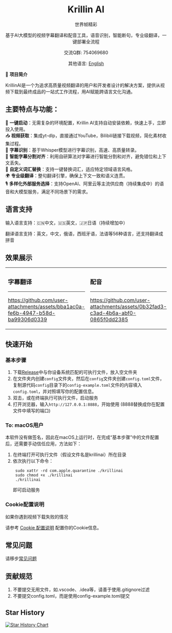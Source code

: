 <div align="center">
  <h1>Krillin AI</h1>
  <p>世界帧精彩</p>

  <p>基于AI大模型的视频字幕翻译和配音工具，语音识别，智能断句，专业级翻译，一键部署全流程</p>
  <p>交流Q群: 754069680</p>

  其他语言: [English](./docs/README_en.md)

</div>

🚀 **项目简介**  

KrillinAI是一个为追求高质量视频翻译的用户和开发者设计的解决方案，提供从视频下载到最终成品的一站式工作流程，用AI赋能跨语言文化沟通。

## 主要特点与功能：
🎯 **一键启动**：无需复杂的环境配置，Krillin AI支持自动安装依赖，快速上手，立即投入使用。  
📥 **视频获取**：集成yt-dlp，直接通过YouTube，Bilibili链接下载视频，简化素材收集过程。  
📜 **字幕识别**：基于Whisper模型进行字幕识别，高速、高质量转录。  
🧠 **智能字幕分割对齐**：利用自研算法对字幕进行智能分割和对齐，避免错位和上下文丢失。  
🔄 **自定义词汇替换**：支持一键替换词汇，适应特定领域语言风格。  
🌍 **专业级翻译**：整句翻译引擎，确保上下文一致和语义连贯。  
🎙️ **多样化外部服务选择**：支持OpenAI、阿里云等主流供应商（持续集成中）的语音和大模型服务，满足不同场景下的需求。

## 语言支持
输入语言支持：🇨🇳中文，🇺🇸英文，🇯🇵日语（持续增加中）

翻译语言支持：英文，中文，俄语，西班牙语，法语等56种语言，还支持翻译成拼音

## 效果展示
<table>
<tr>
<td width="50%">

### 字幕翻译
---
https://github.com/user-attachments/assets/bba1ac0a-fe6b-4947-b58d-ba99306d0339

</td>
<td width="50%">



### 配音
---
https://github.com/user-attachments/assets/0b32fad3-c3ad-4b6a-abf0-0865f0dd2385

</td>
</tr>
</table>

## 快速开始
### 基本步骤
1. 下载[Release](https://github.com/krillinai/KrillinAI/releases)中与你设备系统匹配的可执行文件，放入空文件夹
2. 在文件夹内创建`config`文件夹，然后在`config`文件夹创建`config.toml`文件，复制源代码`config`目录下的`config-example.toml`文件的内容填入`config.toml`，并对照填写你的配置信息。
3. 双击，或在终端执行可执行文件，启动服务
4. 打开浏览器，输入`http://127.0.0.1:8888`，开始使用 (8888替换成你在配置文件中填写的端口)

### To: macOS用户
本软件没有做签名，因此在macOS上运行时，在完成“基本步骤”中的文件配置后，还需要手动信任应用，方法如下：
1. 在终端打开可执行文件（假设文件名是krillinai）所在目录
2. 依次执行以下命令：
   ```
    sudo xattr -rd com.apple.quarantine ./krillinai
    sudo chmod +x ./krillinai
    ./krillinai
    ```
    即可启动服务

### Cookie配置说明

如果你遇到视频下载失败的情况

请参考 [Cookie 配置说明](./docs/get_cookies.md) 配置你的Cookie信息。

## 常见问题

请移步[常见问题](./docs/faq.md)

## 贡献规范
1. 不要提交无用文件，如.vscode、.idea等，请善于使用.gitignore过滤
2. 不要提交config.toml，而是使用config-example.toml提交

## Star History

[![Star History Chart](https://api.star-history.com/svg?repos=krillinai/KrillinAI&type=Date)](https://star-history.com/#krillinai/KrillinAI&Date)
